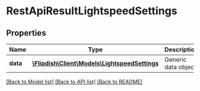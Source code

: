 # RestApiResultLightspeedSettings

## Properties
Name | Type | Description | Notes
------------ | ------------- | ------------- | -------------
**data** | [**\Flipdish\\Client\Models\LightspeedSettings**](LightspeedSettings.md) | Generic data object. | 

[[Back to Model list]](../README.md#documentation-for-models) [[Back to API list]](../README.md#documentation-for-api-endpoints) [[Back to README]](../README.md)


